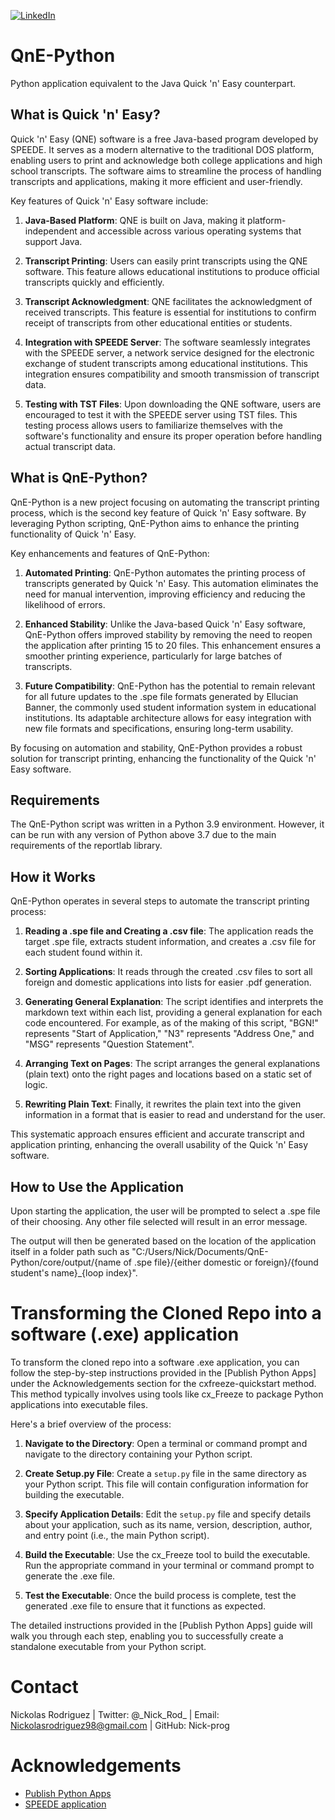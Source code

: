 [![LinkedIn][linkedin-shield]][linkedin-url]

# QnE-Python
 Python application equivalent to the Java Quick 'n' Easy counterpart.

## What is Quick 'n' Easy?

Quick 'n' Easy (QNE) software is a free Java-based program developed by SPEEDE. It serves as a modern alternative to the traditional DOS platform, enabling users to print and acknowledge both college applications and high school transcripts. The software aims to streamline the process of handling transcripts and applications, making it more efficient and user-friendly.

Key features of Quick 'n' Easy software include:

1. **Java-Based Platform**: QNE is built on Java, making it platform-independent and accessible across various operating systems that support Java.

2. **Transcript Printing**: Users can easily print transcripts using the QNE software. This feature allows educational institutions to produce official transcripts quickly and efficiently.

3. **Transcript Acknowledgment**: QNE facilitates the acknowledgment of received transcripts. This feature is essential for institutions to confirm receipt of transcripts from other educational entities or students.

4. **Integration with SPEEDE Server**: The software seamlessly integrates with the SPEEDE server, a network service designed for the electronic exchange of student transcripts among educational institutions. This integration ensures compatibility and smooth transmission of transcript data.

5. **Testing with TST Files**: Upon downloading the QNE software, users are encouraged to test it with the SPEEDE server using TST files. This testing process allows users to familiarize themselves with the software's functionality and ensure its proper operation before handling actual transcript data.

## What is QnE-Python?

QnE-Python is a new project focusing on automating the transcript printing process, which is the second key feature of Quick 'n' Easy software. By leveraging Python scripting, QnE-Python aims to enhance the printing functionality of Quick 'n' Easy.

Key enhancements and features of QnE-Python:

1. **Automated Printing**: QnE-Python automates the printing process of transcripts generated by Quick 'n' Easy. This automation eliminates the need for manual intervention, improving efficiency and reducing the likelihood of errors.

2. **Enhanced Stability**: Unlike the Java-based Quick 'n' Easy software, QnE-Python offers improved stability by removing the need to reopen the application after printing 15 to 20 files. This enhancement ensures a smoother printing experience, particularly for large batches of transcripts.

3. **Future Compatibility**: QnE-Python has the potential to remain relevant for all future updates to the .spe file formats generated by Ellucian Banner, the commonly used student information system in educational institutions. Its adaptable architecture allows for easy integration with new file formats and specifications, ensuring long-term usability.

By focusing on automation and stability, QnE-Python provides a robust solution for transcript printing, enhancing the functionality of the Quick 'n' Easy software.

## Requirements

The QnE-Python script was written in a Python 3.9 environment. However, it can be run with any version of Python above 3.7 due to the main requirements of the reportlab library.

## How it Works

QnE-Python operates in several steps to automate the transcript printing process:

1. **Reading a .spe file and Creating a .csv file**: The application reads the target .spe file, extracts student information, and creates a .csv file for each student found within it.

2. **Sorting Applications**: It reads through the created .csv files to sort all foreign and domestic applications into lists for easier .pdf generation.

3. **Generating General Explanation**: The script identifies and interprets the markdown text within each list, providing a general explanation for each code encountered. For example, as of the making of this script, "BGN!" represents "Start of Application," "N3" represents "Address One," and "MSG" represents "Question Statement".

4. **Arranging Text on Pages**: The script arranges the general explanations (plain text) onto the right pages and locations based on a static set of logic.

5. **Rewriting Plain Text**: Finally, it rewrites the plain text into the given information in a format that is easier to read and understand for the user.

This systematic approach ensures efficient and accurate transcript and application printing, enhancing the overall usability of the Quick 'n' Easy software.

## How to Use the Application

Upon starting the application, the user will be prompted to select a .spe file of their choosing. Any other file selected will result in an error message.

The output will then be generated based on the location of the application itself in a folder path such as "C:/Users/Nick/Documents/QnE-Python/core/output/{name of .spe file}/{either domestic or foreign}/{found student's name}_{loop index}".

# Transforming the Cloned Repo into a software (.exe) application

To transform the cloned repo into a software .exe application, you can follow the step-by-step instructions provided in the [Publish Python Apps] under the Acknowledgements section for the cxfreeze-quickstart method. This method typically involves using tools like cx_Freeze to package Python applications into executable files.

Here's a brief overview of the process:

1. **Navigate to the Directory**: Open a terminal or command prompt and navigate to the directory containing your Python script.

2. **Create Setup.py File**: Create a `setup.py` file in the same directory as your Python script. This file will contain configuration information for building the executable.

3. **Specify Application Details**: Edit the `setup.py` file and specify details about your application, such as its name, version, description, author, and entry point (i.e., the main Python script).

4. **Build the Executable**: Use the cx_Freeze tool to build the executable. Run the appropriate command in your terminal or command prompt to generate the .exe file.

5. **Test the Executable**: Once the build process is complete, test the generated .exe file to ensure that it functions as expected.

The detailed instructions provided in the [Publish Python Apps] guide will walk you through each step, enabling you to successfully create a standalone executable from your Python script.

# Contact
Nickolas Rodriguez | Twitter: @\_Nick_Rod_ | Email: Nickolasrodriguez98@gmail.com | GitHub: Nick-prog

# Acknowledgements
* [Publish Python Apps](https://gist.github.com/ForgottenUmbrella/ce6ecd8983e76f6d8ef47e07240eb4ac)
* [SPEEDE application](https://www.speedeserver.org/using-speede/)

<!--MARKDOWN LINKS & IMAGES -->
 [linkedin-shield]: https://img.shields.io/badge/-LinkedIn-black.svg?style=for-the-badge&logo=linkedin&colorB=555
 [linkedin-url]: https://linkedin.com/in/nickolas-rodriguez-392498197/
 
